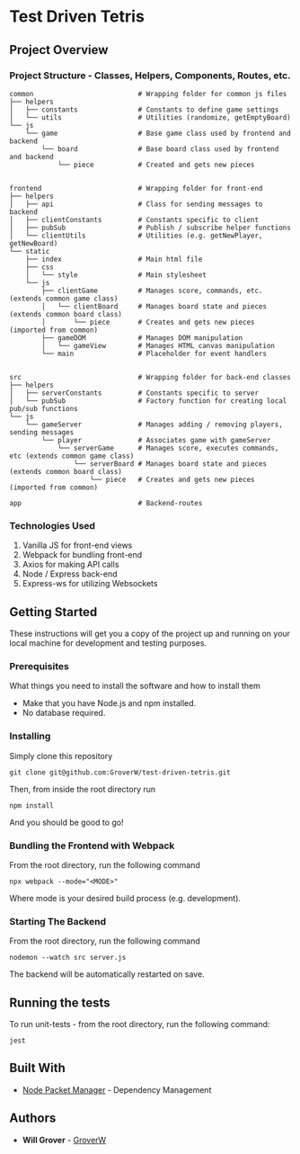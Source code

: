 # Test Driven Tetris

## Project Overview

### Project Structure - Classes, Helpers, Components, Routes, etc.

```
common                          # Wrapping folder for common js files
├── helpers
│   ├── constants               # Constants to define game settings
│   └── utils                   # Utilities (randomize, getEmptyBoard)
└── js
    └── game                    # Base game class used by frontend and backend
        └── board               # Base board class used by frontend and backend
            └── piece           # Created and gets new pieces


frontend                        # Wrapping folder for front-end
├── helpers
│   ├── api                     # Class for sending messages to backend
│   ├── clientConstants         # Constants specific to client
│   ├── pubSub                  # Publish / subscribe helper functions
│   └── clientUtils             # Utilities (e.g. getNewPlayer, getNewBoard)
└── static
    ├── index                   # Main html file
    ├── css               
    │   └── style               # Main stylesheet
    └── js
        ├── clientGame          # Manages score, commands, etc. (extends common game class)
        │   └── clientBoard     # Manages board state and pieces (extends common board class)
        │       └── piece       # Creates and gets new pieces (imported from common)
        ├── gameDOM             # Manages DOM manipulation
        │   └── gameView        # Manages HTML canvas manipulation
        └── main                # Placeholder for event handlers
        

src                             # Wrapping folder for back-end classes
├── helpers
│   ├── serverConstants         # Constants specific to server
│   └── pubSub                  # Factory function for creating local pub/sub functions
└── js
    └── gameServer              # Manages adding / removing players, sending messages
        └── player              # Associates game with gameServer        
            └── serverGame      # Manages score, executes commands, etc (extends common game class)
                └── serverBoard # Manages board state and pieces (extends common board class)
                    └── piece   # Creates and gets new pieces (imported from common)

app                             # Backend-routes
```

### Technologies Used

1. Vanilla JS for front-end views
2. Webpack for bundling front-end
3. Axios for making API calls
4. Node / Express back-end
5. Express-ws for utilizing Websockets

## Getting Started

These instructions will get you a copy of the project up and running on your local machine for development and testing purposes.

### Prerequisites

What things you need to install the software and how to install them

* Make that you have Node.js and npm installed. 
* No database required.

### Installing

Simply clone this repository

```
git clone git@github.com:GroverW/test-driven-tetris.git
```

Then, from inside the root directory run

```
npm install
```

And you should be good to go!

### Bundling the Frontend with Webpack

From the root directory, run the following command

```
npx webpack --mode="<MODE>"
```

Where mode is your desired build process (e.g. development).

### Starting The Backend

From the root directory, run the following command

```
nodemon --watch src server.js
```

The backend will be automatically restarted on save.

## Running the tests

To run unit-tests - from the root directory, run the following command:
```
jest
```

## Built With

* [Node Packet Manager](https://www.npmjs.com/) - Dependency Management

## Authors

* **Will Grover** - [GroverW](https://github.com/GroverW)